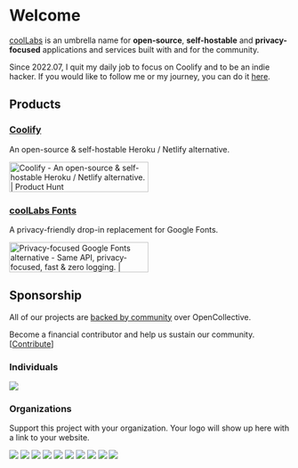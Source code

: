 # Welcome

[coolLabs](https://coollabs.io) is an umbrella name for **open-source**, **self-hostable** and **privacy-focused** applications and services built with and for the community.

Since 2022.07, I quit my daily job to focus on Coolify and to be an indie hacker. If you would like to follow me or my journey, you can do it [here](https://twitter.com/andrasbacsai).

## Products
### [Coolify](./coolify)
An open-source & self-hostable Heroku / Netlify alternative.

<a href="https://www.producthunt.com/posts/coolify?utm_source=badge-featured&amp;utm_medium=badge&amp;utm_souce=badge-coolify" target="_blank"><img src="https://api.producthunt.com/widgets/embed-image/v1/featured.svg?post_id=338273&amp;theme=dark" alt="Coolify - An open-source &amp; self-hostable Heroku / Netlify alternative. | Product Hunt" style="width: 250px; height: 54px;" loading="lazy" width="250" height="54"></a>

### [coolLabs Fonts](./fonts)
A privacy-friendly drop-in replacement for Google Fonts.

<a href="https://www.producthunt.com/posts/privacy-focused-google-fonts-alternative?utm_source=badge-featured&amp;utm_medium=badge&amp;utm_souce=badge-privacy-focused-google-fonts-alternative" target="_blank"><img src="https://api.producthunt.com/widgets/embed-image/v1/featured.svg?post_id=330902&amp;theme=dark" alt="Privacy-focused Google Fonts alternative - Same API, privacy-focused, fast &amp; zero logging. | Product Hunt" style="width: 250px; height: 54px;" width="250" height="54"></a>

## Sponsorship
All of our projects are [backed by community](https://opencollective.com/coollabsio) over OpenCollective.

Become a financial contributor and help us sustain our community. [[Contribute](https://opencollective.com/coollabsio/contribute)]

### Individuals

<a href="https://opencollective.com/coollabsio"><img src="https://opencollective.com/coollabsio/individuals.svg?width=890"></a>

### Organizations

Support this project with your organization. Your logo will show up here with a link to your website. 

<a href="https://opencollective.com/coollabsio/organization/0/website"><img src="https://opencollective.com/coollabsio/organization/0/avatar.svg"></a>
<a href="https://opencollective.com/coollabsio/organization/1/website"><img src="https://opencollective.com/coollabsio/organization/1/avatar.svg"></a>
<a href="https://opencollective.com/coollabsio/organization/2/website"><img src="https://opencollective.com/coollabsio/organization/2/avatar.svg"></a>
<a href="https://opencollective.com/coollabsio/organization/3/website"><img src="https://opencollective.com/coollabsio/organization/3/avatar.svg"></a>
<a href="https://opencollective.com/coollabsio/organization/4/website"><img src="https://opencollective.com/coollabsio/organization/4/avatar.svg"></a>
<a href="https://opencollective.com/coollabsio/organization/5/website"><img src="https://opencollective.com/coollabsio/organization/5/avatar.svg"></a>
<a href="https://opencollective.com/coollabsio/organization/6/website"><img src="https://opencollective.com/coollabsio/organization/6/avatar.svg"></a>
<a href="https://opencollective.com/coollabsio/organization/7/website"><img src="https://opencollective.com/coollabsio/organization/7/avatar.svg"></a>
<a href="https://opencollective.com/coollabsio/organization/8/website"><img src="https://opencollective.com/coollabsio/organization/8/avatar.svg"></a>
<a href="https://opencollective.com/coollabsio/organization/9/website"><img src="https://opencollective.com/coollabsio/organization/9/avatar.svg"></a>

